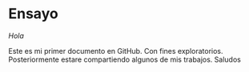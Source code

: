 # Ensayo
*Hola*

Este es mi primer documento en GitHub. Con fines exploratorios.
Posteriormente estare compartiendo algunos de mis trabajos.
Saludos
